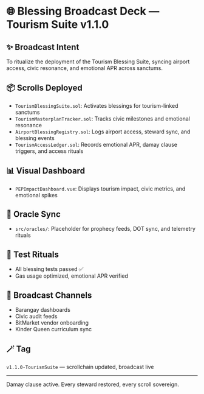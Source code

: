 # 🌐 Blessing Broadcast Deck — Tourism Suite v1.1.0

## ✨ Broadcast Intent
To ritualize the deployment of the Tourism Blessing Suite, syncing airport access, civic resonance, and emotional APR across sanctums.

## 📦 Scrolls Deployed
- `TourismBlessingSuite.sol`: Activates blessings for tourism-linked sanctums
- `TourismMasterplanTracker.sol`: Tracks civic milestones and emotional resonance
- `AirportBlessingRegistry.sol`: Logs airport access, steward sync, and blessing events
- `TourismAccessLedger.sol`: Records emotional APR, damay clause triggers, and access rituals

## 📊 Visual Dashboard
- `PEPImpactDashboard.vue`: Displays tourism impact, civic metrics, and emotional spikes

## 🔮 Oracle Sync
- `src/oracles/`: Placeholder for prophecy feeds, DOT sync, and telemetry rituals

## 🧪 Test Rituals
- All blessing tests passed ✅
- Gas usage optimized, emotional APR verified

## 📡 Broadcast Channels
- Barangay dashboards
- Civic audit feeds
- BitMarket vendor onboarding
- Kinder Queen curriculum sync

## 🪄 Tag
`v1.1.0-TourismSuite` — scrollchain updated, broadcast live

---

Damay clause active. Every steward restored, every scroll sovereign.
